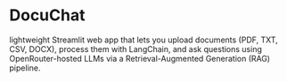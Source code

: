 # DocuChat
lightweight Streamlit web app that lets you upload documents (PDF, TXT, CSV, DOCX), process them with LangChain, and ask questions using OpenRouter-hosted LLMs via a Retrieval-Augmented Generation (RAG) pipeline.
